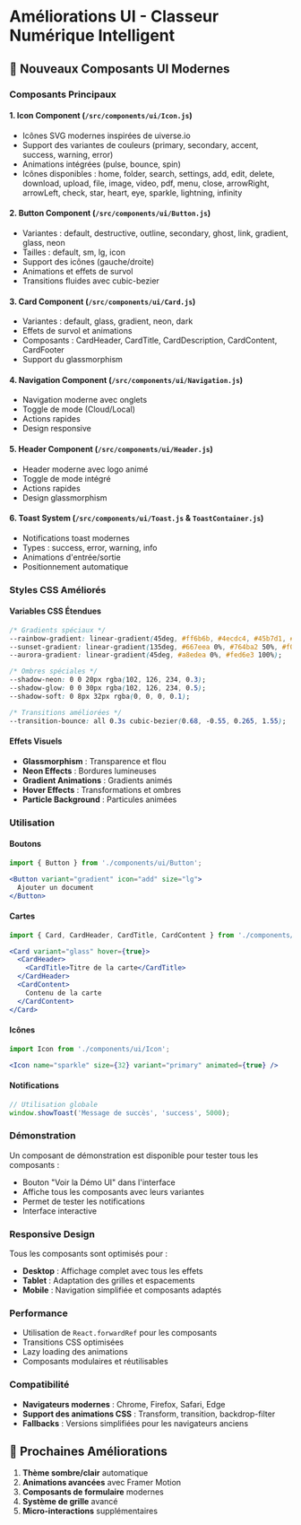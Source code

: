 # Améliorations UI - Classeur Numérique Intelligent

## 🎨 Nouveaux Composants UI Modernes

### Composants Principaux

#### 1. **Icon Component** (`/src/components/ui/Icon.js`)
- Icônes SVG modernes inspirées de uiverse.io
- Support des variantes de couleurs (primary, secondary, accent, success, warning, error)
- Animations intégrées (pulse, bounce, spin)
- Icônes disponibles : home, folder, search, settings, add, edit, delete, download, upload, file, image, video, pdf, menu, close, arrowRight, arrowLeft, check, star, heart, eye, sparkle, lightning, infinity

#### 2. **Button Component** (`/src/components/ui/Button.js`)
- Variantes : default, destructive, outline, secondary, ghost, link, gradient, glass, neon
- Tailles : default, sm, lg, icon
- Support des icônes (gauche/droite)
- Animations et effets de survol
- Transitions fluides avec cubic-bezier

#### 3. **Card Component** (`/src/components/ui/Card.js`)
- Variantes : default, glass, gradient, neon, dark
- Effets de survol et animations
- Composants : CardHeader, CardTitle, CardDescription, CardContent, CardFooter
- Support du glassmorphism

#### 4. **Navigation Component** (`/src/components/ui/Navigation.js`)
- Navigation moderne avec onglets
- Toggle de mode (Cloud/Local)
- Actions rapides
- Design responsive

#### 5. **Header Component** (`/src/components/ui/Header.js`)
- Header moderne avec logo animé
- Toggle de mode intégré
- Actions rapides
- Design glassmorphism

#### 6. **Toast System** (`/src/components/ui/Toast.js` & `ToastContainer.js`)
- Notifications toast modernes
- Types : success, error, warning, info
- Animations d'entrée/sortie
- Positionnement automatique

### Styles CSS Améliorés

#### Variables CSS Étendues
```css
/* Gradients spéciaux */
--rainbow-gradient: linear-gradient(45deg, #ff6b6b, #4ecdc4, #45b7d1, #96ceb4, #feca57, #ff9ff3, #54a0ff);
--sunset-gradient: linear-gradient(135deg, #667eea 0%, #764ba2 50%, #f093fb 100%);
--aurora-gradient: linear-gradient(45deg, #a8edea 0%, #fed6e3 100%);

/* Ombres spéciales */
--shadow-neon: 0 0 20px rgba(102, 126, 234, 0.3);
--shadow-glow: 0 0 30px rgba(102, 126, 234, 0.5);
--shadow-soft: 0 8px 32px rgba(0, 0, 0, 0.1);

/* Transitions améliorées */
--transition-bounce: all 0.3s cubic-bezier(0.68, -0.55, 0.265, 1.55);
```

#### Effets Visuels
- **Glassmorphism** : Transparence et flou
- **Neon Effects** : Bordures lumineuses
- **Gradient Animations** : Gradients animés
- **Hover Effects** : Transformations et ombres
- **Particle Background** : Particules animées

### Utilisation

#### Boutons
```jsx
import { Button } from './components/ui/Button';

<Button variant="gradient" icon="add" size="lg">
  Ajouter un document
</Button>
```

#### Cartes
```jsx
import { Card, CardHeader, CardTitle, CardContent } from './components/ui/Card';

<Card variant="glass" hover={true}>
  <CardHeader>
    <CardTitle>Titre de la carte</CardTitle>
  </CardHeader>
  <CardContent>
    Contenu de la carte
  </CardContent>
</Card>
```

#### Icônes
```jsx
import Icon from './components/ui/Icon';

<Icon name="sparkle" size={32} variant="primary" animated={true} />
```

#### Notifications
```jsx
// Utilisation globale
window.showToast('Message de succès', 'success', 5000);
```

### Démonstration

Un composant de démonstration est disponible pour tester tous les composants :
- Bouton "Voir la Démo UI" dans l'interface
- Affiche tous les composants avec leurs variantes
- Permet de tester les notifications
- Interface interactive

### Responsive Design

Tous les composants sont optimisés pour :
- **Desktop** : Affichage complet avec tous les effets
- **Tablet** : Adaptation des grilles et espacements
- **Mobile** : Navigation simplifiée et composants adaptés

### Performance

- Utilisation de `React.forwardRef` pour les composants
- Transitions CSS optimisées
- Lazy loading des animations
- Composants modulaires et réutilisables

### Compatibilité

- **Navigateurs modernes** : Chrome, Firefox, Safari, Edge
- **Support des animations CSS** : Transform, transition, backdrop-filter
- **Fallbacks** : Versions simplifiées pour les navigateurs anciens

## 🚀 Prochaines Améliorations

1. **Thème sombre/clair** automatique
2. **Animations avancées** avec Framer Motion
3. **Composants de formulaire** modernes
4. **Système de grille** avancé
5. **Micro-interactions** supplémentaires 